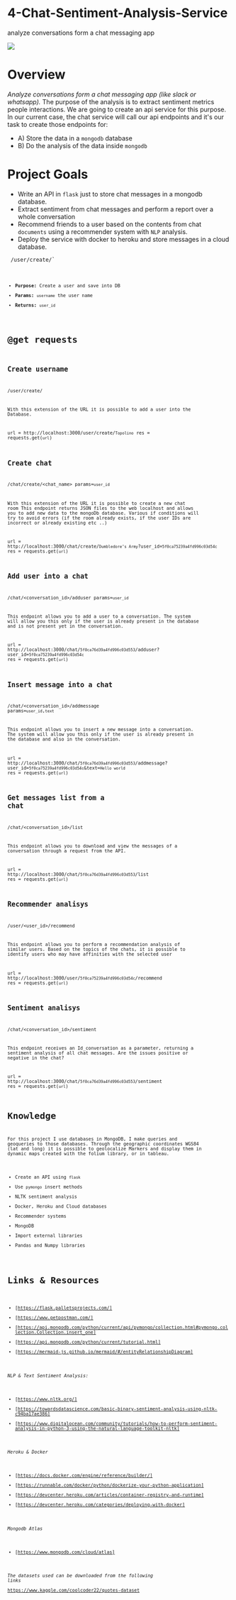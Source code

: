 # 4-Chat-Sentiment-Analysis-Service
analyze conversations form a chat messaging app

<img src="/inputs/image.jpeg">

# Overview
*Analyze conversations form a chat messaging app (like slack or whatsapp).* 
The purpose of the analysis is to extract sentiment metrics people interactions.
We are going to create an api service for this purpose. In our current case, the chat service will call our api
endpoints and it's our task to create those endpoints for:

- A) Store the data in a `mongodb` database
- B) Do the analysis of the data inside `mongodb`


# Project Goals

- Write an API in `flask` just to store chat messages in a mongodb database.
- Extract sentiment from chat messages and perform a report over a whole conversation
- Recommend friends to a user based on the contents from chat `documents` using a recommender system with `NLP` analysis.
- Deploy the service with docker to heroku and store messages in a cloud database.


<code> /user/create/<username>`<code>

  - **Purpose:** Create a user and save into DB
  - **Params:** `username` the user name
  - **Returns:** `user_id`


# **@get requests**
## Create username
/user/create/<username>

With this extension of the URL it is possible to add a user into the Database.

url = http://localhost:3000/user/create/`Topolino`
res = requests.get(`url`)

## Create chat
/chat/create/<chat_name> params=`user_id` 

With this extension of the URL it is possible to create a new chat room
This endpoint returns JSON files to the web localhost and allows you to add new data to the mongoDb database. 
Various if conditions will try to avoid errors (if the room already exists, if the user IDs are incorrect or already existing etc ..)

url = http://localhost:3000/chat/create/`Dumbledore’s Army`?user_id=`5f0ca75239a4fd996c03d54c`
res = requests.get(`url`)

## Add user into a chat
/chat/<conversation_id>/adduser params=`user_id` 

This endpoint allows you to add a user to a conversation.
The system will allow you this only if the user is already present in the database and is not present yet in the conversation.

url = http://localhost:3000/chat/`5f0ca76d39a4fd996c03d553`/adduser?user_id=`5f0ca75239a4fd996c03d54c`
res = requests.get(`url`)

## Insert message into a chat
/chat/<conversation_id>/addmessage params=`user_id`,`text`

This endpoint allows you to insert a new message into a conversation.
The system will allow you this only if the user is already present in the database and also in the conversation.

url = http://localhost:3000/chat/`5f0ca76d39a4fd996c03d553`/addmessage?user_id=`5f0ca75239a4fd996c03d54c`&text=`Hello world`
res = requests.get(`url`)

## Get messages list from a chat
/chat/<conversation_id>/list

This endpoint allows you to download and view the messages of a conversation through a request from the API.

url =  http://localhost:3000/chat/`5f0ca76d39a4fd996c03d553`/list
res = requests.get(`url`)

## Recommender analisys
/user/<user_id>/recommend

This endpoint allows you to perform a recommendation analysis of similar users.
Based on the topics of the chats, it is possible to identify users who may have affinities with the selected user

url =  http://localhost:3000/user/`5f0ca75239a4fd996c03d54c`/recommend
res = requests.get(`url`)

## Sentiment analisys
/chat/<conversation_id>/sentiment

This endpoint receives an Id_conversation as a parameter, returning a sentiment analysis of all chat messages.
Are the issues positive or negative in the chat?

url =  http://localhost:3000/chat/`5f0ca76d39a4fd996c03d553`/sentiment
res = requests.get(`url`)



# Knowledge

For this project I use databases in MongoDB, I make queries and geoqueries to those databases. 
Through the geographic coordinates WGS84 (lat and long) it is possible to geolocalize Markers and display them in dynamic maps created with the folium library, or in tableau.




* Create an API using `flask`
* Use `pymongo` insert methods
* NLTK sentiment analysis
* Docker, Heroku and Cloud databases
* Recommender systems
* MongoDB
* Import external libraries
* Pandas and Numpy libraries


# Links & Resources


- [https://flask.palletsprojects.com/]
- [https://www.getpostman.com/]
- [https://api.mongodb.com/python/current/api/pymongo/collection.html#pymongo.collection.Collection.insert_one]
- [https://api.mongodb.com/python/current/tutorial.html]
- [https://mermaid-js.github.io/mermaid/#/entityRelationshipDiagram]

*NLP & Text Sentiment Analysis:*

- [https://www.nltk.org/]
- [https://towardsdatascience.com/basic-binary-sentiment-analysis-using-nltk-c94ba17ae386]
- [https://www.digitalocean.com/community/tutorials/how-to-perform-sentiment-analysis-in-python-3-using-the-natural-language-toolkit-nltk]

*Heroku & Docker*

- [<https://docs.docker.com/engine/reference/builder/]>
- [<https://runnable.com/docker/python/dockerize-your-python-application]>
- [<https://devcenter.heroku.com/articles/container-registry-and-runtime]>
- [<https://devcenter.heroku.com/categories/deploying-with-docker]>

*Mongodb Atlas*

- [<https://www.mongodb.com/cloud/atlas]>

*The datasets used can be downloaded from the following links*\
https://www.kaggle.com/coolcoder22/quotes-dataset
